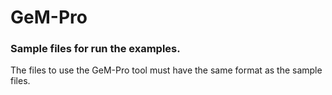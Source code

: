 # GeM-Pro

### Sample files for run the examples.

The files to use the GeM-Pro tool must have the same format as the sample files. 
